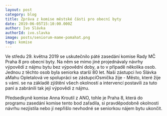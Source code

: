 ```yaml
---
layout: post
category: blog
title: Zpráva z komise městské části pro obecní byty  
date: 2019-06-05T15:10:00.000Z
author: Ivo Slávka
authorId: ivo.slavka
image: posts/seniorum-mame-pomahat.png
tags: komise
---
```


Ve středu 29. května 2019 se uskutečnilo páté zasedání komise Rady MČ Praha 8 pro obecní byty. Na něm se mimo jiné projednávaly návrhy výpovědí z nájmu bytu bez výpovědní doby, a to v případě několika osob. Jednou z těchto osob byla seniorka starší 80 let. Naši zástupci Ivo Slávka aMahu Opletalová ve spolupráci se zástupciOsmička žije - Město, které žije s vámi. se na základě zjištění všech okolností a intervencí postavili za tuto paní a zabránili tak její výpovědi z nájmu.

Předsedkyně komise Anna Kroutil z ANO, tohle je Praha 8, která do programu zasedání komise tento bod zařadila, si pravděpodobně okolnosti návrhu nezjistila nebo jí nepřišlo nevhodné se seniorkou nájem bytu ukončit.
